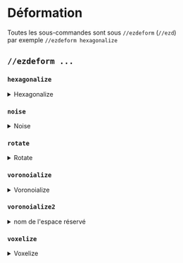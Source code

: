 # Déformation

Toutes les sous-commandes sont sous `//ezdeform`  (`//ezd`) \
par exemple `//ezdeform hexagonalize`

## `//ezdeform ...`

### `hexagonalize`

<details>

<summary>Hexagonalize</summary>

**`//ezdeform hexagonalize [size] [air_gap] [x_rotation] [z_rotation] [offset_angle]`**&#x20;

* **Taille** (par défaut: 12): définit la taille des hexagones.&#x20;
* **Espace d'air** (par défaut: 0.0): définit la largeur de l'espace d'air entre les colonnes.&#x20;
* **Rotation X** (par défaut: 0.0):définit l'angle de rotation de la colonne le long de l'axe X, en degrés.&#x20;
* **Rotation Z** (par défaut: 0.0):définit l'angle de rotation de la colonne le long de l'axe Z, en degrés.&#x20;
* **Angle de décalage** (par défaut: 60.0): ajuste l'angle de décalage, contrôlant la forme (plage : 0 à 90 degrés).

</details>

### `noise`

<details>

<summary>Noise</summary>

**`//ezdeform noise <noise> [strength] [-z <scale>] [-s <seed>]`**

* **Noise**: Spécifie le type de noise à utiliser pour la déformation.&#x20;
* **Force** (par défaut: 2.0): définit la force de l’effet de noise.&#x20;
* **échelle** (par défaut: 1): détermine l’échelle du noise.&#x20;
* **-s** (par défaut: -1): valeur de départ facultative pour le modèle de noise.&#x20;
* **-h**: Lorsqu'il est utilisé, déforme uniquement la région horizontalement.&#x20;
* **-v**: Lorsqu'il est utilisé, déforme uniquement la région verticalement.

</details>

### `rotate`

<details>

<summary>Rotate</summary>

**`//ezdeform rotate <angle> [-o]`**&#x20;

* **Angle**: définit l'angle de rotation, en degrés.&#x20;
* **-o**: Lorsqu'il est utilisé, utilise la position du joueur comme centre de rotation au lieu du centre de la sélection.

</details>

### `voronoialize`

<details>

<summary>Voronoialize</summary>

**`//ezdeform voronoialize [size] [air_gap] [-s <seed>]`**

* **Taille** (par défaut: 12): détermine la taille des cellules de Voronoï.&#x20;
* **espace d'air** (par défaut: 0.0): spécifie la largeur de l'espace d'air entre les cellules.&#x20;
* **-s** (par défaut: -1): graine facultative pour générer le motif.

</details>

### `voronoialize2`

<details>

<summary>nom de l'espace réservé</summary>

**`//ezdeform voronoialize2 <amount> [air_gap] [-s <seed>] [-r <seed_repulsion>] [-n <normalOffset>]`**

* **montant**: Spécifie le montant de la cellule dans le modèle Voronoi.&#x20;
* **espace d'air** (par défaut: 0.0): détermine la largeur de l'espace d'air entre les cellules.&#x20;
* **-s** (par défaut: -1): graine facultative pour générer le motif.&#x20;
* **-r** (par défaut: 15): définit le facteur de répulsion du point de départ de Voronoi.&#x20;
* **-n** (par défaut: 5): ajuste le facteur de décalage normal, qui peut être diminué pour les formes plus fines.

</details>

### `voxelize`

<details>

<summary>Voxelize</summary>

**`//ezdeform voxelize <scales> <gap> <distortion> [-i <primary>] [-j <secondary>] [-s <seed>] [-hv]`**

* **échelles** (par défaut: 3,3,3): définit l'échelle pour chaque dimension.&#x20;
* **Espace** (par défaut: 0.0): définit la largeur de l’espace d’air entre les voxels.
* **Distortion** (par défaut: 0.0): ajuste la force de la distorsion aléatoire de la grille (plage : 0-1).&#x20;
* **-i** (par défaut: y): spécifie l’axe principal pour la rotation de la grille.&#x20;
* **-j** (par défaut: -x):  spécifie l’axe secondaire pour la rotation de la grille.&#x20;
* **-s** (par défaut: -1):  graine facultative pour la distorsion aléatoire.&#x20;
* **-h**: Lorsqu'il est utilisé, voxélise uniquement horizontalement.&#x20;
* **-v**: Lorsqu'il est utilisé, voxélise uniquement verticalement.

</details>
